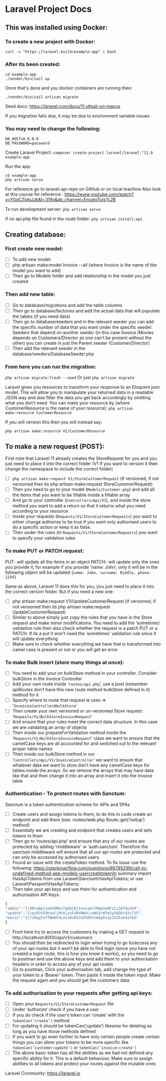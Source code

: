 # Laravel Project Docs

## This was installed using Docker:

### To create a new project with Docker:

`curl -s "https://laravel.build/example-app" | bash`

### After its been created:

```
cd example-app
./vendor/bin/sail up
```

Once that's done and you docker containers are running then:

`./vendor/bin/sail artisan migrate`

Seed docs: https://laravel.com/docs/11.x#sail-on-macos

If you migration fails due, it may be due to environment variable issues

### You may need to change the following:

```
DB_HOST=0.0.0.0
DB_PASSWORD=password
```

Create Laravel Project:
`composer create-project laravel/laravel:^11.0 example-app`

Run the app:

```
cd example-app
php artisan serve
```

For reference go to laravel-api repo on GitHub or on local machine
Also look at this course for reference : https://www.youtube.com/watch?v=YGqCZjdgJJk&t=319s&ab_channel=EnvatoTuts%2B

To run development server:
`php artisan serve`

If no api.php file found in the route folder:
`php artisan install:api`

## Creating database:

### First create new model:

-   [ ] To add new model:
-   [ ] php artisan make:model Invoice --all (where Invoice is the name of the model you want to add)
-   [ ] Then go to Models folder and add relationship in the model you just created

### Then add new table:

-   [ ] Go to database/migrations and add the table columns
-   [ ] Then go to database/factories and add the actual data that will populate the tables (if you need data)
-   [ ] Then go to database/seeders and in the relevant seeder you can add the specific number of data that you want under the specific seeder. Seeders that depend on another seeder (in this case Invoice /Movies depends on Customers/Director as one can’t be present without the other) you can create in just the Parent seeder (Customer/Director)
-   [ ] Then add the relevant seeder in the database/seeders/DatabaseSeeder.php

### From here you can run the migration:

`php artisan migrate:fresh --seed`
Or just
`php artisan migrate`

Laravel gives you resources to transform your response to an Eloquent json model. This will allow you to manipulate your returned data in a readable JSON way and also filter the data you get back accordingly by omitting what you don’t need.
You can make your resource by (where CustomerResource is the name of your resource):
`php artisan make:resource CustomerResource `

If you will version this then you will instead say:

`php artisan make:resource V1/CustomerResource`

## To make a new request (POST):

First note that Laravel 11 already creates the StoreRequest for you and you just need to place it into the correct folder (V1 if you want to version it then change the namespace to include the correct folder)

-   [ ] `php artisan make:request V1/StoreCustomerRequest` (if versioned, if not versioned then its php artisan make:request StoreCustomerRequest)
-   [ ] Then you need to go to your model (`Models/Customer.php`) and add all the items that you want to be fillable inside a fillable array
-   [ ] And go to your controller (`Controllers/Api/V1`), and inside the store method you want to add a return so that it returns what you need according to your resource
-   [ ] Inside your requests (`Requests/V1/StoreCustomerRequests`) you want to either change authorise to be true if you want only authorised users to do a specific action or keep it as false.
-   [ ] Then under the rules (in `Requests/V1/StoreCustomerRequests`) you want to specify your validation rules

### To make PUT or PATCH request:

PUT- will update all the items in an object
PATCH- will update only the ones you provide it, for example if you provide ‘name: John’, only it will be in the following object will be updated
`{name: Jake, surname: Riddle, phone: 1234} `

Same as above, Laravel 11 does this for you, you just need to place it into the correct version folder. But if you need a new one:

-   [ ] php artisan make:request V1/UpdateCustomerRequest (if versioned, if not versioned then its php artisan make:request UpdateCustomerRequest)
-   [ ] Similar to above simply just copy the rules that you have in the Store request and make minor modifications. You need to add the ‘sometimes’ validation rule then also check whether the request is a patch PUT or a PATCH. If its a put it won’t need the ‘sometimes’ validation rule since it will update everything
-   [ ] Make sure to check whether everything we have that is transformed into camel case is present or not or you will get an error

### To make Bulk insert (store many things at once):

-   [ ] You need to add your on bulkStore method in your controller. Consider bulkStore in the Invoice Controller
-   [ ] Add your own route inside ‘`routes/api.php`’, use a post (remember apiRoutes don’t have this new route method bulkStore defined in it) method for it
-   [ ] Specify where to route that request ie uses => ‘`InvoicesController@bulkStore`’
-   [ ] Then create your own versioned or un-versioned Store request: ‘`Requests/V1/BulkStoreInvoiceRequest`’
-   [ ] And ensure that your rules meet the correct data structure. In this case we are validating an array of objects
-   [ ] Then inside our prepareForValidation method inside the ‘`Requests/V1/BulkStoreInvoiceRequest`’ class we want to ensure that the camelCase keys are all accounted for and switched out to the relevant proper table names
-   [ ] Then inside our bulkStore method in our ‘`Controllers/Api/V1/InvoiceController`’ we want to ensure that whatever data we want to store don’t have any camelCase keys for tables inside the arrays. So we remove the arrays that may have data like that and then change it into an array and insert it into the Invoice table

### Authentication - To protect routes with Sanctum:

Sanctum is a token authentication scheme for APIs and SPAs

-   [ ] Create users and assign tokens to them, to do this in code create an endpoint and add them (see: routes/web.php Route::get(‘/setup’) method)
-   [ ] Essentially we are creating and endpoint that creates users and sets tokens to them
-   [ ] Then go to ‘routes/api.php’ and ensure that any of our routes are protected by adding 'middleware' => 'auth:sanctum’. Therefore the sanctum middleware will ensure that all our api routes are protected and can only be accessed by authorised users
-   [ ] Found an issue with the createToken method. To fix issue use the following: https://stackoverflow.com/questions/66785299/call-to-undefined-method-app-models-usercreatetokenIn summary import HasApiTokens from use Laravel\Sanctum\HasApiTokens; or use Laravel\Passport\HasApiTokens;
-   [ ] Then take your api keys and use them for authentication and authorisation
        API Keys:

```ts
{
"admin":"1|8BtaBp1zoO30MecTgQbC8jtexCq4iYR8pVwNFzIi28f9e2b9",
"update":"2|gzEOtE9hxwCjAhtLyuFuMxBWeLcwNSXrWTmSyh8Qbcd2c735",
"basic":"3|7zNqgTufTBmmFHLmIxDo853uD5EKhtWGpOu1pZaZ5ab4afbd"
}
```

-   [ ] From here try to access the customers by making a GET request to http://localhost:8000/api/v1/customers
-   [ ] You should then be redirected to login when trying to go to/access any of your api routes but it won’t be able to find login (since you have not created a login route, this is how you know it works), so you need to go to postman and use the above keys and add them to your authorisation headers in order to access any of your api routes
-   [ ] Go to postman, Click your authorisation tab, add change the type of your token to a ‘Bearer’ token. Then paste it inside the token input. Make the request again and you should get the customers data

### To add authorisation to your requests after getting api keys:

-   [ ] Open your `Requests/V1/StoreCustomerRequest` file
-   [ ] Under ‘authorize’ check if you have a user
-   [ ] If you do check if the user’s token can ‘create’ with the `tokenCan(‘create’)` method
-   [ ] For updating it should be tokenCan(‘update’) likewise for deleting as long as you have those methods defined
-   [ ] If you want to go even further to have only certain people create certain things you can allow your tokens to be more specific like `tokenCan(‘customer:update’)` or `tokenCan(‘invoice:create’)`
-   [ ] The above basic token has all the abilities as we had not defined any specific ability for it. This is a default behaviour. Make sure to assign abilities to all tokens and protect your routes against the mutable ones

Laravel Community:
https://laravel.io
